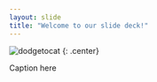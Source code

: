 ```yaml
---
layout: slide
title: "Welcome to our slide deck!"
---
```


![dodgetocat](https://octodex.github.com/images/dodgetocat_v2.png)
{: .center}

Caption here
